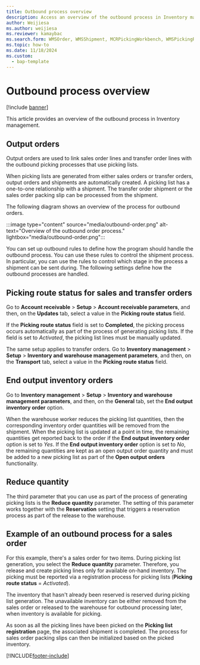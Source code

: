 ```yaml
---
title: Outbound process overview
description: Access an overview of the outbound process in Inventory management, including outlines about picking route status for sales and transfer orders and output orders.
author: Weijiesa
ms.author: weijiesa
ms.reviewer: kamaybac
ms.search.form: WMSOrder, WMSShipment, MCRPickingWorkbench, WMSPickingRegistration, CustomFilterGroup
ms.topic: how-to
ms.date: 11/18/2024
ms.custom: 
  - bap-template
---
```


# Outbound process overview

[!include [banner](../includes/banner.md)]

This article provides an overview of the outbound process in Inventory management.

## Output orders

Output orders are used to link sales order lines and transfer order lines with the outbound picking processes that use picking lists.

When picking lists are generated from either sales orders or transfer orders, output orders and shipments are automatically created. A picking list has a one-to-one relationship with a shipment. The transfer order shipment or the sales order packing slip can be processed from the shipment.

The following diagram shows an overview of the process for outbound orders.

:::image type="content" source="media/outbound-order.png" alt-text="Overview of the outbound order process." lightbox="media/outbound-order.png":::

You can set up outbound rules to define how the program should handle the outbound process. You can use these rules to control the shipment process. In particular, you can use the rules to control which stage in the process a shipment can be sent during. The following settings define how the outbound processes are handled.

## Picking route status for sales and transfer orders

Go to **Account receivable** \> **Setup** \> **Account receivable parameters**, and then, on the **Updates** tab, select a value in the **Picking route status** field.

If the **Picking route status** field is set to **Completed**, the picking process occurs automatically as part of the process of generating picking lists. If the field is set to *Activated*, the picking list lines must be manually updated.

The same setup applies to transfer orders. Go to **Inventory management** \> **Setup** \> **Inventory and warehouse management parameters**, and then, on the **Transport** tab, select a value in the **Picking route status** field.

## End output inventory orders

Go to **Inventory management** \> **Setup** \> **Inventory and warehouse management parameters**, and then, on the **General** tab, set the **End output inventory order** option.

When the warehouse worker reduces the picking list quantities, then the corresponding inventory order quantities will be removed from the shipment. When the picking list is updated at a point in time, the remaining quantities get reported back to the order if the **End output inventory order** option is set to *Yes*. If the **End output inventory order** option is set to *No*, the remaining quantities are kept as an open output order quantity and must be added to a new picking list as part of the **Open output orders** functionality.

## Reduce quantity

The third parameter that you can use as part of the process of generating picking lists is the **Reduce quantity** parameter. The setting of this parameter works together with the **Reservation** setting that triggers a reservation process as part of the release to the warehouse.

## Example of an outbound process for a sales order

For this example, there's a sales order for two items. During picking list generation, you select the **Reduce quantity** parameter. Therefore, you release and create picking lines only for available on-hand inventory. The picking must be reported via a registration process for picking lists (**Picking route status** = *Activated*).

The inventory that hasn't already been reserved is reserved during picking list generation. The unavailable inventory can be either removed from the sales order or released to the warehouse for outbound processing later, when inventory is available for picking.

As soon as all the picking lines have been picked on the **Picking list registration** page, the associated shipment is completed. The process for sales order packing slips can then be initialized based on the picked inventory.

[!INCLUDE[footer-include](../../includes/footer-banner.md)]

